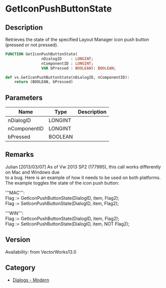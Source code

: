 # GetIconPushButtonState

## Description
Retrieves the state of the specified Layout Manager icon push button (pressed or not pressed).

```pascal
FUNCTION GetIconPushButtonState(
				nDialogID    : LONGINT;
				nComponentID : LONGINT;
				VAR bPressed : BOOLEAN): BOOLEAN;
```

```python
def vs.GetIconPushButtonState(nDialogID, nComponentID):
    return (BOOLEAN, bPressed)
```

## Parameters
|Name|Type|Description|
|---|---|---|
|nDialogID|LONGINT|   |
|nComponentID|LONGINT|   |
|bPressed|BOOLEAN|   |

## Remarks
Julian [2013/03/07]
As of Vw 2013 SP2 (177995), this call works differently on Mac and Windows due<br />
to a bug. Here is an example of how it needs to be used on both platforms.<br />
The example toggles the state of the icon push button:

'''MAC''':<br />
Flag := GetIconPushButtonState(DialogID, item, Flag2);<br />
Flag := SetIconPushButtonState(DialogID, item, Flag2);

'''WIN''':<br />
Flag := GetIconPushButtonState(DialogID, item, Flag2);<br />
Flag := SetIconPushButtonState(DialogID, item, NOT Flag2);

## Version
Availability: from VectorWorks13.0

## Category
* [Dialogs - Modern](../Categories/Dialogs%20-%20Modern.md)
